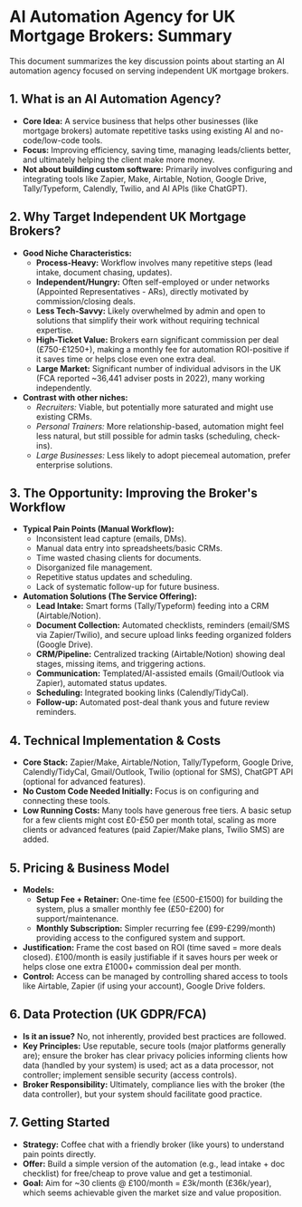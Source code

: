 # AI Automation Agency for UK Mortgage Brokers: Summary

This document summarizes the key discussion points about starting an AI automation agency focused on serving independent UK mortgage brokers.

## 1. What is an AI Automation Agency?

- **Core Idea:** A service business that helps other businesses (like mortgage brokers) automate repetitive tasks using existing AI and no-code/low-code tools.
- **Focus:** Improving efficiency, saving time, managing leads/clients better, and ultimately helping the client make more money.
- **Not about building custom software:** Primarily involves configuring and integrating tools like Zapier, Make, Airtable, Notion, Google Drive, Tally/Typeform, Calendly, Twilio, and AI APIs (like ChatGPT).

## 2. Why Target Independent UK Mortgage Brokers?

- **Good Niche Characteristics:**
  - **Process-Heavy:** Workflow involves many repetitive steps (lead intake, document chasing, updates).
  - **Independent/Hungry:** Often self-employed or under networks (Appointed Representatives - ARs), directly motivated by commission/closing deals.
  - **Less Tech-Savvy:** Likely overwhelmed by admin and open to solutions that simplify their work without requiring technical expertise.
  - **High-Ticket Value:** Brokers earn significant commission per deal (£750-£1250+), making a monthly fee for automation ROI-positive if it saves time or helps close even one extra deal.
  - **Large Market:** Significant number of individual advisors in the UK (FCA reported ~36,441 adviser posts in 2022), many working independently.
- **Contrast with other niches:**
  - _Recruiters:_ Viable, but potentially more saturated and might use existing CRMs.
  - _Personal Trainers:_ More relationship-based, automation might feel less natural, but still possible for admin tasks (scheduling, check-ins).
  - _Large Businesses:_ Less likely to adopt piecemeal automation, prefer enterprise solutions.

## 3. The Opportunity: Improving the Broker's Workflow

- **Typical Pain Points (Manual Workflow):**
  - Inconsistent lead capture (emails, DMs).
  - Manual data entry into spreadsheets/basic CRMs.
  - Time wasted chasing clients for documents.
  - Disorganized file management.
  - Repetitive status updates and scheduling.
  - Lack of systematic follow-up for future business.
- **Automation Solutions (The Service Offering):**
  - **Lead Intake:** Smart forms (Tally/Typeform) feeding into a CRM (Airtable/Notion).
  - **Document Collection:** Automated checklists, reminders (email/SMS via Zapier/Twilio), and secure upload links feeding organized folders (Google Drive).
  - **CRM/Pipeline:** Centralized tracking (Airtable/Notion) showing deal stages, missing items, and triggering actions.
  - **Communication:** Templated/AI-assisted emails (Gmail/Outlook via Zapier), automated status updates.
  - **Scheduling:** Integrated booking links (Calendly/TidyCal).
  - **Follow-up:** Automated post-deal thank yous and future review reminders.

## 4. Technical Implementation & Costs

- **Core Stack:** Zapier/Make, Airtable/Notion, Tally/Typeform, Google Drive, Calendly/TidyCal, Gmail/Outlook, Twilio (optional for SMS), ChatGPT API (optional for advanced features).
- **No Custom Code Needed Initially:** Focus is on configuring and connecting these tools.
- **Low Running Costs:** Many tools have generous free tiers. A basic setup for a few clients might cost £0-£50 per month total, scaling as more clients or advanced features (paid Zapier/Make plans, Twilio SMS) are added.

## 5. Pricing & Business Model

- **Models:**
  - **Setup Fee + Retainer:** One-time fee (£500-£1500) for building the system, plus a smaller monthly fee (£50-£200) for support/maintenance.
  - **Monthly Subscription:** Simpler recurring fee (£99-£299/month) providing access to the configured system and support.
- **Justification:** Frame the cost based on ROI (time saved = more deals closed). £100/month is easily justifiable if it saves hours per week or helps close one extra £1000+ commission deal per month.
- **Control:** Access can be managed by controlling shared access to tools like Airtable, Zapier (if using your account), Google Drive folders.

## 6. Data Protection (UK GDPR/FCA)

- **Is it an issue?** No, not inherently, provided best practices are followed.
- **Key Principles:** Use reputable, secure tools (major platforms generally are); ensure the broker has clear privacy policies informing clients how data (handled by your system) is used; act as a data processor, not controller; implement sensible security (access controls).
- **Broker Responsibility:** Ultimately, compliance lies with the broker (the data controller), but your system should facilitate good practice.

## 7. Getting Started

- **Strategy:** Coffee chat with a friendly broker (like yours) to understand pain points directly.
- **Offer:** Build a simple version of the automation (e.g., lead intake + doc checklist) for free/cheap to prove value and get a testimonial.
- **Goal:** Aim for ~30 clients @ £100/month = £3k/month (£36k/year), which seems achievable given the market size and value proposition.
